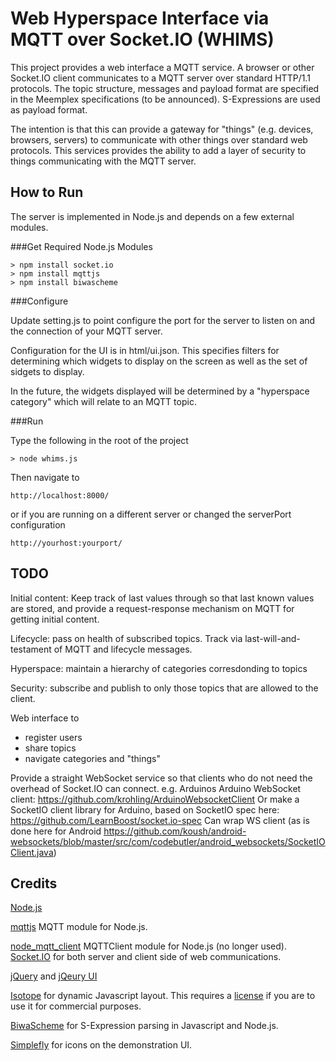 Web Hyperspace Interface via MQTT over Socket.IO (WHIMS)
================================================

This project provides a web interface a MQTT service.
A browser or other Socket.IO client communicates to a MQTT server over standard HTTP/1.1 protocols. 
The topic structure, messages and payload format are specified in the Meemplex specifications (to be announced). 
S-Expressions are used as payload format.

The intention is that this can provide a gateway for "things" (e.g. devices, browsers, servers) to communicate with other things over standard web protocols.
This services provides the ability to add a layer of security to things communicating with the MQTT server.


How to Run
----------
The server is implemented in Node.js and depends on a few external modules.

###Get Required Node.js Modules

    > npm install socket.io
    > npm install mqttjs
    > npm install biwascheme

###Configure

Update setting.js to point configure the port for the server to listen on and the connection of your MQTT server.

Configuration for the UI is in html/ui.json.  This specifies filters for determining which widgets to display on the screen as well as the set of sidgets to display.

In the future, the widgets displayed will be determined by a "hyperspace category" which will relate to an MQTT topic. 

###Run

Type the following in the root of the project

    > node whims.js

Then navigate to

    http://localhost:8000/
    
or if you are running on a different server or changed the serverPort configuration

    http://yourhost:yourport/

TODO
----

Initial content: Keep track of last values through so that last known values are stored, and provide a request-response mechanism on MQTT for getting initial content.

Lifecycle: pass on health of subscribed topics. Track via last-will-and-testament of MQTT and lifecycle messages.

Hyperspace: maintain a hierarchy of categories corresdonding to topics

Security: subscribe and publish to only those topics that are allowed to the client.

Web interface to
<ul>
 <li>register users</li>
 <li>share topics</li>
 <li>navigate categories and "things"</li>
</ul>

Provide a straight WebSocket service so that clients who do not need the overhead of Socket.IO can connect. e.g. Arduinos
Arduino WebSocket client: https://github.com/krohling/ArduinoWebsocketClient
Or make a SocketIO client library for Arduino, based on SocketIO spec here: https://github.com/LearnBoost/socket.io-spec
Can wrap WS client (as is done here for Android https://github.com/koush/android-websockets/blob/master/src/com/codebutler/android_websockets/SocketIOClient.java)

Credits
-------

<a href="http://nodejs.org/">Node.js</a>

<a href="https://github.com/adamvr/MQTT.js">mqttjs</a> MQTT module for Node.js.

<a href="https://github.com/yilun/node_mqtt_client">node_mqtt_client</a> MQTTClient module for Node.js (no longer used). 
<a href="http://socket.io/">Socket.IO</a> for both server and client side of web communications.

<a href="http://jquery.org/">jQuery</a> and <a href="http://jqueryui.com/">jQeury UI</a>

<a href="http://isotope.metafizzy.co/">Isotope</a> for dynamic Javascript layout. This requires a <a href="http://metafizzy.co/#isotope-license">license</a> if you are to use it for commercial purposes. 

<a href="http://www.biwascheme.org/">BiwaScheme</a> for S-Expression parsing in Javascript and Node.js.

<a href="http://www.simplefly.nl/icons">Simplefly</a> for icons on the demonstration UI.
